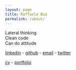 ```yaml
---
layout: page
title: Raffaele Bua
permalink: /about/
---
```



 Lateral thinking  
 Clean code  
 Can do attitude




[linkedin](https://it.linkedin.com/pub/raffaele-bua/24/201/201) - [github](https://github.com/buele) - [email](mailto:info@raffaelebua.eu) - [twitter](https://twitter.com/bueleddu)




[cv](http://buele.github.io/RAFFAELE_BUA_CV.pdf) - [portfolio](http://buele.github.io/RAFFAELE_BUA_PORTFOLIO.pdf) 
